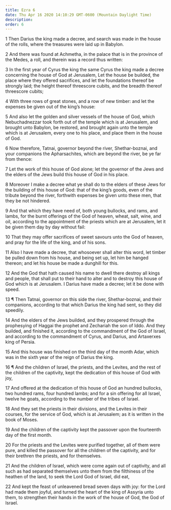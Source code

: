 ```yaml
---
title: Ezra 6
date: Thu Apr 16 2020 14:10:29 GMT-0600 (Mountain Daylight Time)
description: 
order: 6
---
```


<p>
  1 Then Darius the king made a decree, and search was made in the house of the
  rolls, where the treasures were laid up in Babylon.
</p>
<p>
  2 And there was found at Achmetha, in the palace that is in the province of
  the Medes, a roll, and therein was a record thus written:
</p>
<p>
  3 In the first year of Cyrus the king the same Cyrus the king made a decree
  concerning the house of God at Jerusalem, Let the house be builded, the place
  where they offered sacrifices, and let the foundations thereof be strongly
  laid; the height thereof threescore cubits, and the breadth thereof threescore
  cubits;
</p>
<p>
  4 With three rows of great stones, and a row of new timber: and let the
  expenses be given out of the king&#x2019;s house:
</p>
<span></span>
<p>
  5 And also let the golden and silver vessels of the house of God, which
  Nebuchadnezzar took forth out of the temple which is at Jerusalem, and brought
  unto Babylon, be restored, and brought again unto the temple which is at
  Jerusalem, every one to his place, and place them in the house of God.
</p>
<p>
  6 Now therefore, Tatnai, governor beyond the river, Shethar-boznai, and your
  companions the Apharsachites, which are beyond the river, be ye far from
  thence:
</p>
<p>
  7 Let the work of this house of God alone; let the governor of the Jews and
  the elders of the Jews build this house of God in his place.
</p>
<p>
  8 Moreover I make a decree what ye shall do to the elders of these Jews for
  the building of this house of God: that of the king&#x2019;s goods, even of
  the tribute beyond the river, forthwith expenses be given unto these men, that
  they be not hindered.
</p>
<p>
  9 And that which they have need of, both young bullocks, and rams, and lambs,
  for the burnt offerings of the God of heaven, wheat, salt, wine, and oil,
  according to the appointment of the priests which are at Jerusalem, let it be
  given them day by day without fail:
</p>
<p>
  10 That they may offer sacrifices of sweet savours unto the God of heaven, and
  pray for the life of the king, and of his sons.
</p>
<p>
  11 Also I have made a decree, that whosoever shall alter this word, let timber
  be pulled down from his house, and being set up, let him be hanged thereon;
  and let his house be made a dunghill for this.
</p>
<p>
  12 And the God that hath caused his name to dwell there destroy all kings and
  people, that shall put to their hand to alter and to destroy this house of God
  which is at Jerusalem. I Darius have made a decree; let it be done with speed.
</p>
<p>
  13 &#xB6; Then Tatnai, governor on this side the river, Shethar-boznai, and
  their companions, according to that which Darius the king had sent, so they
  did speedily.
</p>
<p>
  14 And the elders of the Jews builded, and they prospered through the
  prophesying of Haggai the prophet and Zechariah the son of Iddo. And they
  builded, and finished it, according to the commandment of the God of Israel,
  and according to the commandment of Cyrus, and Darius, and Artaxerxes king of
  Persia.
</p>
<p>
  15 And this house was finished on the third day of the month Adar, which was
  in the sixth year of the reign of Darius the king.
</p>
<p>
  16 &#xB6; And the children of Israel, the priests, and the Levites, and the
  rest of the children of the captivity, kept the dedication of this house of
  God with joy,
</p>
<p>
  17 And offered at the dedication of this house of God an hundred bullocks, two
  hundred rams, four hundred lambs; and for a sin offering for all Israel,
  twelve he goats, according to the number of the tribes of Israel.
</p>
<p>
  18 And they set the priests in their divisions, and the Levites in their
  courses, for the service of God, which is at Jerusalem; as it is written in
  the book of Moses.
</p>
<p>
  19 And the children of the captivity kept the passover upon the fourteenth day
  of the first month.
</p>
<p>
  20 For the priests and the Levites were purified together, all of them were
  pure, and killed the passover for all the children of the captivity, and for
  their brethren the priests, and for themselves.
</p>
<p>
  21 And the children of Israel, which were come again out of captivity, and all
  such as had separated themselves unto them from the filthiness of the heathen
  of the land, to seek the Lord God of Israel, did eat,
</p>
<p>
  22 And kept the feast of unleavened bread seven days with joy: for the Lord
  had made them joyful, and turned the heart of the king of Assyria unto them,
  to strengthen their hands in the work of the house of God, the God of Israel.
</p>
